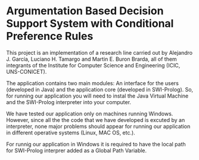 # Argumentation Based Decision Support System with Conditional Preference Rules

This project is an implementation of a research line carried out by Alejandro J. García, Luciano H. Tamargo and Martin E. Buron Brarda, all of them integrants of the Institute for Computer Science and Engineering (ICIC, UNS-CONICET).

The application contains two main modules: An interface for the users (developed in Java) and the application core (developed in SWI-Prolog). So, for running our application you will need to instal the Java Virtual Machine and the SWI-Prolog interpreter into your computer.

We have tested our application only on machines running Windows. However, since all the the code that we have developed is excuted by an interpreter, none major problems should appear for running our application in different operative systems (Linux, MAC OS, etc.).

For runnig our application in Windows it is required to have the local path for SWI-Prolog interprer added as a Global Path Variable.
